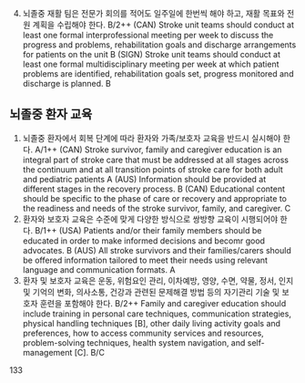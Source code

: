 4. 뇌졸중 재활 팀은 전문가 회의를 적어도 일주일에 한번씩 해야 하고, 재활 목표와 전원 계획을 수립해야 한다. B/2++
    (CAN) Stroke unit teams should conduct at least one formal interprofessional meeting per week to discuss the progress and problems, rehabilitation goals and discharge arrangements for patients on the unit B
    (SIGN) Stroke unit teams should conduct at least one formal multidisciplinary meeting per week at which patient problems are identified, rehabilitation goals set, progress monitored and discharge is planned. B

## 뇌졸중 환자 교육

1. 뇌졸중 환자에서 회복 단계에 따라 환자와 가족/보호자 교육을 반드시 실시해야 한다. A/1++
    (CAN) Stroke survivor, family and caregiver education is an integral part of stroke care that must be addressed at all stages across the continuum and at all transition points of stroke care for both adult and pediatric patients A
    (AUS) Information should be provided at different stages in the recovery process. B
    (CAN) Educational content should be specific to the phase of care or recovery and appropriate to the readiness and needs of the stroke survivor, family, and caregiver. C
2. 환자와 보호자 교육은 수준에 맞게 다양한 방식으로 쌍방향 교육이 시행되어야 한다. B/1++
    (USA) Patients and/or their family members should be educated in order to make informed decisions and becomr good advocates. B
    (AUS) All stroke survivors and their families/carers should be offered information tailored to meet their needs using relevant language and communication formats. A
3. 환자 및 보호자 교육은 운동, 위험요인 관리, 이차예방, 영양, 수면, 약물, 정서, 인지 및 기억의 변화, 의사소통, 건강과 관련된 문제해결 방법 등의 자기관리 기술 및 보호자 훈련을 포함해야 한다. B/2++
    Family and caregiver education should include training in personal care techniques, communication strategies, physical handling techniques [B], other daily living activity goals and preferences, how to access community services and resources, problem-solving techniques, health system navigation, and self-management [C]. B/C

<PAGE>133